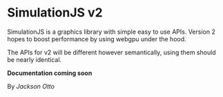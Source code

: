 # SimulationJS v2

SimulationJS is a graphics library with simple easy to use APIs. Version 2 hopes to boost performance by using webgpu under the hood.

The APIs for v2 will be different however semantically, using them should be nearly identical.

**Documentation coming soon**

By _Jackson Otto_
